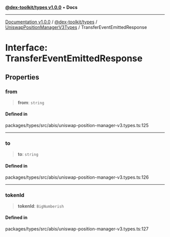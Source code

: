 [**@dex-toolkit/types v1.0.0**](../../../README.md) • **Docs**

***

[Documentation v1.0.0](../../../../../packages.md) / [@dex-toolkit/types](../../../README.md) / [UniswapPositionManagerV3Types](../README.md) / TransferEventEmittedResponse

# Interface: TransferEventEmittedResponse

## Properties

### from

> **from**: `string`

#### Defined in

packages/types/src/abis/uniswap-position-manager-v3.types.ts:125

***

### to

> **to**: `string`

#### Defined in

packages/types/src/abis/uniswap-position-manager-v3.types.ts:126

***

### tokenId

> **tokenId**: `BigNumberish`

#### Defined in

packages/types/src/abis/uniswap-position-manager-v3.types.ts:127
